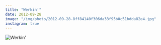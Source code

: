 ```yaml
---
title: "Werkin'"
date: 2012-09-28
image: "/img/photo/2012-09-28-8ff84140f306da33f95b0c51bdda82e4.jpg"
instagram: true
---
```


![Werkin'](/img/photo/2012-09-28-8ff84140f306da33f95b0c51bdda82e4.jpg)
